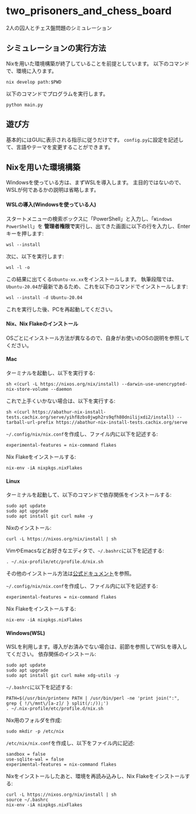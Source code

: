 # two_prisoners_and_chess_board

2人の囚人とチェス盤問題のシミュレーション

## シミュレーションの実行方法

Nixを用いた環境構築が終了していることを前提としています。
以下のコマンドで、環境に入ります。

```
nix develop path:$PWD
```

以下のコマンドでプログラムを実行します。

```
python main.py
```

## 遊び方

基本的にはGUIに表示される指示に従うだけです。
`config.py`に設定を記述して、言語やテーマを変更することができます。

## Nixを用いた環境構築

Windowsを使っている方は、まずWSLを導入します。
主目的ではないので、WSLが何であるかの説明は省略します。

#### WSLの導入(Windowsを使っている人)

スタートメニューの検索ボックスに「PowerShell」と入力し、「`Windows PowerShell`」を
**管理者権限で**実行し、出てきた画面に以下の行を入力し、Enterキーを押します:
```
wsl --install
```
次に、以下を実行します:
```
wsl -l -o
```
この結果に出てくる`Ubuntu-xx.xx`をインストールします。
執筆段階では、`Ubuntu-20.04`が最新であるため、これを以下のコマンドでインストールします:
```
wsl --install -d Ubuntu-20.04
```
これを実行した後、PCを再起動してください。

#### Nix、Nix Flakeのインストール

OSごとにインストール方法が異なるので、自身がお使いのOSの説明を参照してください。

#### Mac

ターミナルを起動し、以下を実行する:
```
sh <(curl -L https://nixos.org/nix/install) --darwin-use-unencrypted-nix-store-volume --daemon
```
これで上手くいかない場合は、以下を実行する:
```
sh <(curl https://abathur-nix-install-tests.cachix.org/serve/yihf8zbs0jwph2rs9qfh80dnilijxdi2/install) --tarball-url-prefix https://abathur-nix-install-tests.cachix.org/serve
```

`~/.config/nix/nix.conf`を作成し、ファイル内に以下を記述する:
```
experimental-features = nix-command flakes
```

Nix Flakeをインストールする:
```
nix-env -iA nixpkgs.nixFlakes
```

#### Linux

ターミナルを起動して、以下のコマンドで依存関係をインストールする:
```
sudo apt update
sudo apt upgrade
sudo apt install git curl make -y
```
Nixのインストール:
```
curl -L https://nixos.org/nix/install | sh
```
VimやEmacsなどお好きなエディタで、`~/.bashrc`に以下を記述する:
```
. ~/.nix-profile/etc/profile.d/nix.sh
```
その他のインストール方法は[公式ドキュメント](https://nixos.org/download.html)を参照。

`~/.config/nix/nix.conf`を作成し、ファイル内に以下を記述する:
```
experimental-features = nix-command flakes
```
Nix Flakeをインストールする:
```
nix-env -iA nixpkgs.nixFlakes
```

#### Windows(WSL)

WSLを利用します。導入がお済みでない場合は、前節を参照してWSLを導入してください。
依存関係のインストール:
```
sudo apt update
sudo apt upgrade
sudo apt install git curl make xdg-utils -y
```
`~/.bashrc`に以下を記述する:
```
PATH=$(/usr/bin/printenv PATH | /usr/bin/perl -ne 'print join(":", grep { !/\/mnt\/[a-z]/ } split(/:/));')
. ~/.nix-profile/etc/profile.d/nix.sh
```
Nix用のフォルダを作成:
```
sudo mkdir -p /etc/nix
```
`/etc/nix/nix.conf`を作成し、以下をファイル内に記述:
```
sandbox = false
use-sqlite-wal = false
experimental-features = nix-command flakes
```
Nixをインストールしたあと、環境を再読み込みし、Nix Flakeをインストールする:
```
curl -L https://nixos.org/nix/install | sh
source ~/.bashrc
nix-env -iA nixpkgs.nixFlakes
```
